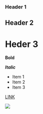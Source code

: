 ### Header 1

## Header 2


# Heder 3 

**Bold**

***Italic***

- Item 1 
- Item 2 
- Item 3 


[LINK](https://www.bing.com/images/search?view=detailV2&ccid=bf%2F9PrsP&id=F1D6DD64DB9746532E92FE70452F8E94DD487489&thid=OIP.bf_9PrsPFz9c0TtDL82y2wHaHa&mediaurl=https%3A%2F%2Fen.opensuse.org%2Fimages%2Fe%2Fe8%2FVscode.png&cdnurl=https%3A%2F%2Fth.bing.com%2Fth%2Fid%2FR.6dfffd3ebb0f173f5cd13b432fcdb2db%3Frik%3DiXRI3ZSOL0Vw%252fg%26pid%3DImgRaw%26r%3D0&exph=1024&expw=1024&q=vscode+image&simid=608013533059160862&FORM=IRPRST&ck=6B91F507B8D1E70EB09AB12F09B7E662&selectedIndex=1&itb=1&cw=1721&ch=859&ajaxhist=0&ajaxserp=0)

![](https://th.bing.com/th/id/R.6dfffd3ebb0f173f5cd13b432fcdb2db?rik=iXRI3ZSOL0Vw%2fg&pid=ImgRaw&r=0)